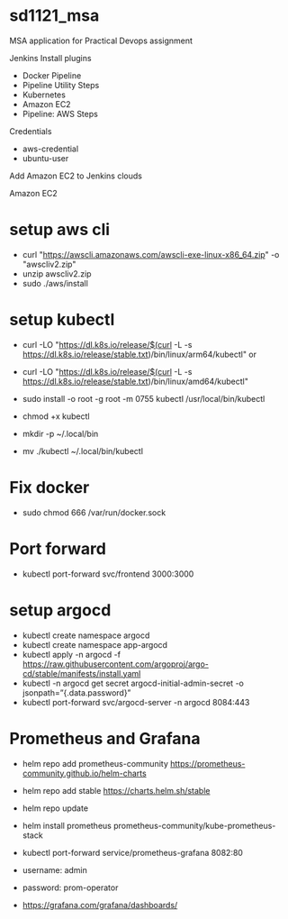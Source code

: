 # sd1121_msa

MSA application for Practical Devops assignment

Jenkins
Install plugins

- Docker Pipeline
- Pipeline Utility Steps
- Kubernetes
- Amazon EC2
- Pipeline: AWS Steps

Credentials

- aws-credential
- ubuntu-user

Add Amazon EC2 to Jenkins clouds

Amazon EC2

# setup aws cli

- curl "https://awscli.amazonaws.com/awscli-exe-linux-x86_64.zip" -o "awscliv2.zip"
- unzip awscliv2.zip
- sudo ./aws/install

# setup kubectl

- curl -LO "https://dl.k8s.io/release/$(curl -L -s https://dl.k8s.io/release/stable.txt)/bin/linux/arm64/kubectl"
  or
- curl -LO "https://dl.k8s.io/release/$(curl -L -s https://dl.k8s.io/release/stable.txt)/bin/linux/amd64/kubectl"

- sudo install -o root -g root -m 0755 kubectl /usr/local/bin/kubectl
- chmod +x kubectl
- mkdir -p ~/.local/bin
- mv ./kubectl ~/.local/bin/kubectl

# Fix docker

- sudo chmod 666 /var/run/docker.sock

# Port forward

- kubectl port-forward svc/frontend 3000:3000

# setup argocd

- kubectl create namespace argocd
- kubectl create namespace app-argocd
- kubectl apply -n argocd -f https://raw.githubusercontent.com/argoproj/argo-cd/stable/manifests/install.yaml
- kubectl -n argocd get secret argocd-initial-admin-secret -o jsonpath=”{.data.password}”
- kubectl port-forward svc/argocd-server -n argocd 8084:443

# Prometheus and Grafana

- helm repo add prometheus-community https://prometheus-community.github.io/helm-charts
- helm repo add stable https://charts.helm.sh/stable
- helm repo update
- helm install prometheus prometheus-community/kube-prometheus-stack
- kubectl port-forward service/prometheus-grafana 8082:80

- username: admin
- password: prom-operator
- https://grafana.com/grafana/dashboards/


